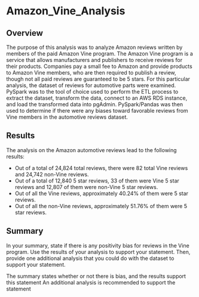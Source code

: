 # Amazon_Vine_Analysis

## Overview
The purpose of this analysis was to analyze Amazon reviews written by members of the paid Amazon Vine program. The Amazon Vine program is a service that allows manufacturers and publishers to receive reviews for their products. Companies pay a small fee to Amazon and provide products to Amazon Vine members, who are then required to publish a review, though not all paid reviews are guaranteed to be 5 stars. For this particular analysis, the dataset of reviews for automotive parts were examined. PySpark was to the tool of choice used to perform the ETL process to extract the dataset, transform the data, connect to an AWS RDS instance, and load the transformed data into pgAdmin. PySpark/Pandas was then used to determine if there were any biases toward favorable reviews from Vine members in the automotive reviews dataset.

## Results
The analysis on the Amazon automotive reviews lead to the following results:
- Out of a total of 24,824 total reviews, there were 82 total Vine reviews and 24,742 non-Vine reviews.
- Out of a total of 12,840 5 star reviews, 33 of them were Vine 5 star reviews and 12,807 of them were non-Vine 5 star reviews.
- Out of all the Vine reviews, approximately 40.24% of them were 5 star reviews.
- Out of all the non-Vine reviews, approximately 51.76% of them were 5 star reviews. 

## Summary
In your summary, state if there is any positivity bias for reviews in the Vine program. Use the results of your analysis to support your statement. Then, provide one additional analysis that you could do with the dataset to support your statement.

The summary states whether or not there is bias, and the results support this statement
An additional analysis is recommended to support the statement
